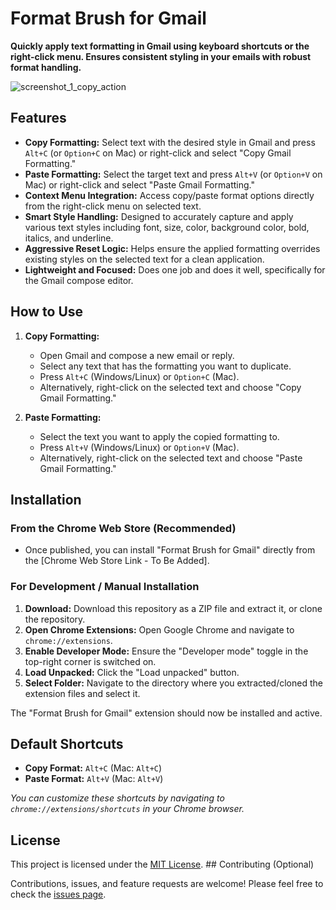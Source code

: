 # Format Brush for Gmail

**Quickly apply text formatting in Gmail using keyboard shortcuts or the right-click menu. Ensures consistent styling in your emails with robust format handling.**

![screenshot_1_copy_action](https://github.com/user-attachments/assets/4c292510-b10b-4b65-896e-01b04f64048d)
 ## Features

* **Copy Formatting:** Select text with the desired style in Gmail and press `Alt+C` (or `Option+C` on Mac) or right-click and select "Copy Gmail Formatting."
* **Paste Formatting:** Select the target text and press `Alt+V` (or `Option+V` on Mac) or right-click and select "Paste Gmail Formatting."
* **Context Menu Integration:** Access copy/paste format options directly from the right-click menu on selected text.
* **Smart Style Handling:** Designed to accurately capture and apply various text styles including font, size, color, background color, bold, italics, and underline.
* **Aggressive Reset Logic:** Helps ensure the applied formatting overrides existing styles on the selected text for a clean application.
* **Lightweight and Focused:** Does one job and does it well, specifically for the Gmail compose editor.

## How to Use

1.  **Copy Formatting:**
    * Open Gmail and compose a new email or reply.
    * Select any text that has the formatting you want to duplicate.
    * Press `Alt+C` (Windows/Linux) or `Option+C` (Mac).
    * Alternatively, right-click on the selected text and choose "Copy Gmail Formatting."

2.  **Paste Formatting:**
    * Select the text you want to apply the copied formatting to.
    * Press `Alt+V` (Windows/Linux) or `Option+V` (Mac).
    * Alternatively, right-click on the selected text and choose "Paste Gmail Formatting."

## Installation

### From the Chrome Web Store (Recommended)

* Once published, you can install "Format Brush for Gmail" directly from the [Chrome Web Store Link - To Be Added].

### For Development / Manual Installation

1.  **Download:** Download this repository as a ZIP file and extract it, or clone the repository.
2.  **Open Chrome Extensions:** Open Google Chrome and navigate to `chrome://extensions`.
3.  **Enable Developer Mode:** Ensure the "Developer mode" toggle in the top-right corner is switched on.
4.  **Load Unpacked:** Click the "Load unpacked" button.
5.  **Select Folder:** Navigate to the directory where you extracted/cloned the extension files and select it.

The "Format Brush for Gmail" extension should now be installed and active.

## Default Shortcuts

* **Copy Format:** `Alt+C` (Mac: `Alt+C`)
* **Paste Format:** `Alt+V` (Mac: `Alt+V`)

*You can customize these shortcuts by navigating to `chrome://extensions/shortcuts` in your Chrome browser.*

## License

This project is licensed under the [MIT License](LICENSE). ## Contributing (Optional)

Contributions, issues, and feature requests are welcome! Please feel free to check the [issues page](https://github.com/DrTimmi/format-brush-for-gmail/issues).

